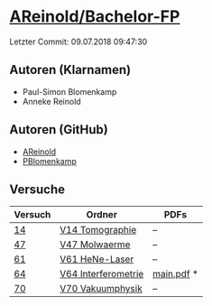 # [AReinold/Bachelor-FP](https://github.com/AReinold/Bachelor-FP)

Letzter Commit: 09.07.2018 09:47:30

## Autoren (Klarnamen)
- Paul-Simon Blomenkamp
- Anneke Reinold

## Autoren (GitHub)
- [AReinold](https://github.com/AReinold)
- [PBlomenkamp](https://github.com/PBlomenkamp)

## Versuche

|       Versuch        |                                             Ordner                                             |                                                                           PDFs                                                                           |
|----------------------|------------------------------------------------------------------------------------------------|----------------------------------------------------------------------------------------------------------------------------------------------------------|
|[14](../../versuch/14)|[V14 Tomographie](https://github.com/AReinold/Bachelor-FP/tree/master/V14%20Tomographie)        |–                                                                                                                                                         |
|[47](../../versuch/47)|[V47 Molwaerme](https://github.com/AReinold/Bachelor-FP/tree/master/V47%20Molwaerme)            |–                                                                                                                                                         |
|[61](../../versuch/61)|[V61 HeNe-Laser](https://github.com/AReinold/Bachelor-FP/tree/master/V61%20HeNe-Laser)          |–                                                                                                                                                         |
|[64](../../versuch/64)|[V64 Interferometrie](https://github.com/AReinold/Bachelor-FP/tree/master/V64%20Interferometrie)|[main.pdf](https://docs.google.com/viewer?url=https://raw.githubusercontent.com/NicoWeio/awesome-ap-pdfs/main/AReinold%E2%88%95Bachelor-FP/64/main.pdf) \*|
|[70](../../versuch/70)|[V70 Vakuumphysik](https://github.com/AReinold/Bachelor-FP/tree/master/V70%20Vakuumphysik)      |–                                                                                                                                                         |
